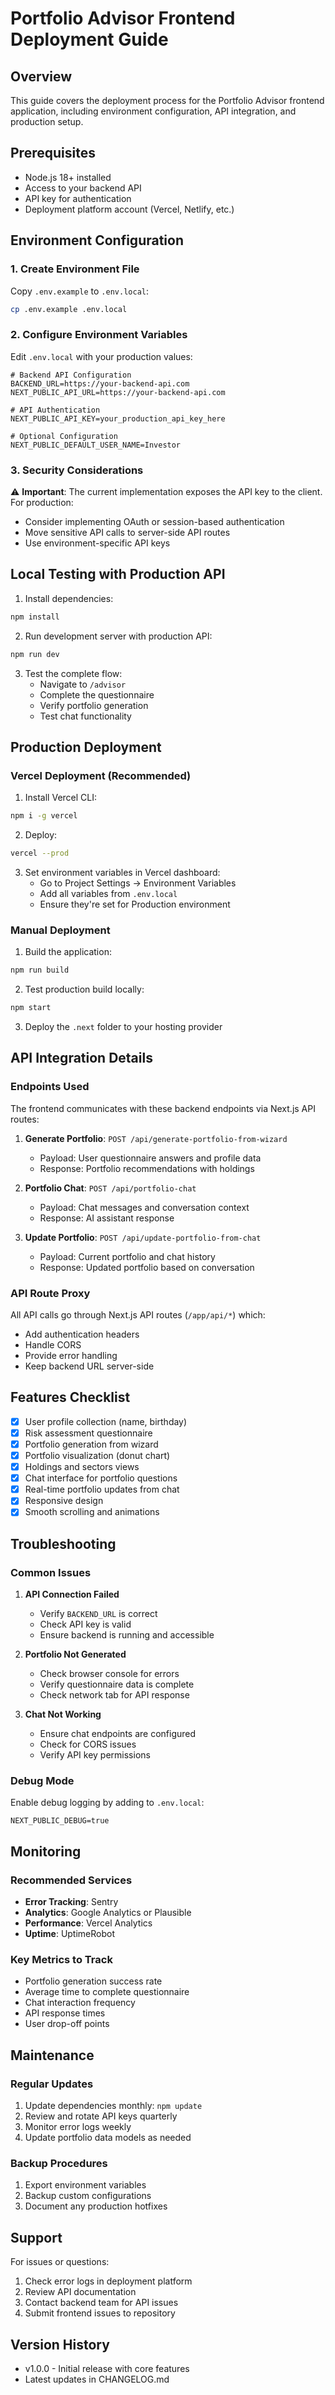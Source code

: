 # Portfolio Advisor Frontend Deployment Guide

## Overview
This guide covers the deployment process for the Portfolio Advisor frontend application, including environment configuration, API integration, and production setup.

## Prerequisites
- Node.js 18+ installed
- Access to your backend API
- API key for authentication
- Deployment platform account (Vercel, Netlify, etc.)

## Environment Configuration

### 1. Create Environment File
Copy `.env.example` to `.env.local`:
```bash
cp .env.example .env.local
```

### 2. Configure Environment Variables
Edit `.env.local` with your production values:

```env
# Backend API Configuration
BACKEND_URL=https://your-backend-api.com
NEXT_PUBLIC_API_URL=https://your-backend-api.com

# API Authentication
NEXT_PUBLIC_API_KEY=your_production_api_key_here

# Optional Configuration
NEXT_PUBLIC_DEFAULT_USER_NAME=Investor
```

### 3. Security Considerations
⚠️ **Important**: The current implementation exposes the API key to the client. For production:
- Consider implementing OAuth or session-based authentication
- Move sensitive API calls to server-side API routes
- Use environment-specific API keys

## Local Testing with Production API

1. Install dependencies:
```bash
npm install
```

2. Run development server with production API:
```bash
npm run dev
```

3. Test the complete flow:
   - Navigate to `/advisor`
   - Complete the questionnaire
   - Verify portfolio generation
   - Test chat functionality

## Production Deployment

### Vercel Deployment (Recommended)

1. Install Vercel CLI:
```bash
npm i -g vercel
```

2. Deploy:
```bash
vercel --prod
```

3. Set environment variables in Vercel dashboard:
   - Go to Project Settings → Environment Variables
   - Add all variables from `.env.local`
   - Ensure they're set for Production environment

### Manual Deployment

1. Build the application:
```bash
npm run build
```

2. Test production build locally:
```bash
npm start
```

3. Deploy the `.next` folder to your hosting provider

## API Integration Details

### Endpoints Used
The frontend communicates with these backend endpoints via Next.js API routes:

1. **Generate Portfolio**: `POST /api/generate-portfolio-from-wizard`
   - Payload: User questionnaire answers and profile data
   - Response: Portfolio recommendations with holdings

2. **Portfolio Chat**: `POST /api/portfolio-chat`
   - Payload: Chat messages and conversation context
   - Response: AI assistant response

3. **Update Portfolio**: `POST /api/update-portfolio-from-chat`
   - Payload: Current portfolio and chat history
   - Response: Updated portfolio based on conversation

### API Route Proxy
All API calls go through Next.js API routes (`/app/api/*`) which:
- Add authentication headers
- Handle CORS
- Provide error handling
- Keep backend URL server-side

## Features Checklist

- [x] User profile collection (name, birthday)
- [x] Risk assessment questionnaire
- [x] Portfolio generation from wizard
- [x] Portfolio visualization (donut chart)
- [x] Holdings and sectors views
- [x] Chat interface for portfolio questions
- [x] Real-time portfolio updates from chat
- [x] Responsive design
- [x] Smooth scrolling and animations

## Troubleshooting

### Common Issues

1. **API Connection Failed**
   - Verify `BACKEND_URL` is correct
   - Check API key is valid
   - Ensure backend is running and accessible

2. **Portfolio Not Generated**
   - Check browser console for errors
   - Verify questionnaire data is complete
   - Check network tab for API response

3. **Chat Not Working**
   - Ensure chat endpoints are configured
   - Check for CORS issues
   - Verify API key permissions

### Debug Mode
Enable debug logging by adding to `.env.local`:
```env
NEXT_PUBLIC_DEBUG=true
```

## Monitoring

### Recommended Services
- **Error Tracking**: Sentry
- **Analytics**: Google Analytics or Plausible
- **Performance**: Vercel Analytics
- **Uptime**: UptimeRobot

### Key Metrics to Track
- Portfolio generation success rate
- Average time to complete questionnaire
- Chat interaction frequency
- API response times
- User drop-off points

## Maintenance

### Regular Updates
1. Update dependencies monthly: `npm update`
2. Review and rotate API keys quarterly
3. Monitor error logs weekly
4. Update portfolio data models as needed

### Backup Procedures
1. Export environment variables
2. Backup custom configurations
3. Document any production hotfixes

## Support

For issues or questions:
1. Check error logs in deployment platform
2. Review API documentation
3. Contact backend team for API issues
4. Submit frontend issues to repository

## Version History
- v1.0.0 - Initial release with core features
- Latest updates in CHANGELOG.md